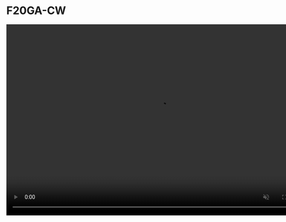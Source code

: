 # F20GA-CW
<video controls="" width="800" height="500" muted="" loop="" autoplay="">
<source src="https://github.com/khoo2002/F20GA-CW/raw/refs/heads/main/Animation/output.mp4" type="video/mp4">
</video>

